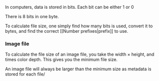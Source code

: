 
In computers, data is stored in bits. Each bit can be either 1 or 0

There is 8 bits in one byte.

To calculate file size, one simply find how many bits is used, convert it to bytes, and find the correct [[Number prefixes|prefix]] to use.

### Image file

To calculate the file size of an image file, you take the width $\times$ height, and times color depth. This gives you the minimum file size.

An image file will always be larger than the minimum size as metadata is stored for each file/

